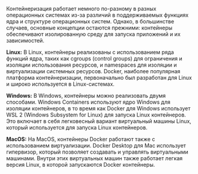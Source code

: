 
Контейнеризация работает немного по-разному в разных операционных системах из-за различий в поддерживаемых функциях ядра и структуре операционных систем. Однако, в большинстве случаев, основные концепции остаются прежними: контейнеры обеспечивают изолированную среду для запуска приложений и их зависимостей.

**Linux:**
В Linux, контейнеры реализованы с использованием ряда функций ядра, таких как cgroups (control groups) для ограничения и изоляции использования ресурсов, и namespaces для изоляции и виртуализации системных ресурсов. Docker, наиболее популярная платформа контейнеризации, первоначально был разработан для Linux и широко используется в Linux-системах.


**Windows:**
В Windows, контейнеры можно реализовать двумя способами. Windows Containers используют ядро Windows для изоляции контейнеров, в то время как Docker для Windows использует WSL 2 (Windows Subsystem for Linux) для запуска Linux контейнеров. Это включает в себя легковесный вариант виртуальный машины Linux, который используется для запуска Linux контейнеров.

**MacOS:**
На MacOS, контейнеры Docker работают также с использованием виртуализации. Docker Desktop для Mac использует гипервизор, который позволяет создавать и управлять виртуальными машинами. Внутри этих виртуальных машин также работает легкая версия Linux, в которой запускаются Docker контейнеры.